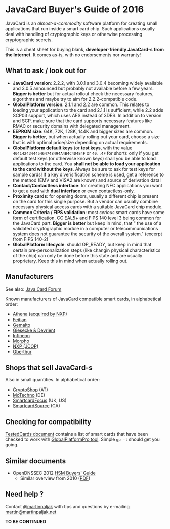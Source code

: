 # JavaCard Buyer's Guide of 2016

JavaCard is an *almost-a-commodity* software platform for creating small applications that run inside a smart card chip. Such applications usually deal with handling of cryptographic keys or otherwise processing cryptographic secrets.

This is a cheat sheet for buying blank, **developer-friendly JavaCard-s from the Internet**. It comes as-is, with no endorsements nor warranty!

## What to ask / look out for
 * **JavaCard version**: 2.2.2, with 3.0.1 and 3.0.4 becoming widely available and 3.0.5 announced but probably not available before a few years. **Bigger is better** but for actual rollout check the necessary features, algorithms and maybe try to aim for 2.2.2-compatible code.
 * **GlobalPlatform version**: 2.1.1 and 2.2 are common. This relates to loading your application to the card and 2.1.1 is sufficient, while 2.2 adds SCP03 support, which uses AES instead of 3DES. In addition to version and SCP, make sure that the card supports necessary features like RMAC or security domains with delegated management.
 * **EEPROM size**: 64K, 72K, 128K, 144K and bigger sizes are common. **Bigger is better**, but when actually rolling out your card, choose a size that is with optimal price/size depending on actual requirements.
 * **GlobalPlatform default keys** (or **test keys**, with the value ```404142434445464748494A4B4C4D4E4F``` or ```40..4F``` for short): only if you get default test keys (or otherwise known keys) shall you be able to load applications to the card. You **shall not be able to load your application to the card without the keys**. Always be sure to ask for test keys for sample cards! If a key diverisification scheme is used, get a reference to the method (EMV and VISA2 are known) and source of derivation data!
 * **Contact/Contactless interface**: for creating NFC applications you want to get a card with **dual interface** or even contactless-only.
 * **Proximity cards**: for opening doors, usually a different chip is present on the card for this single purpose. But a vendor can usually combine necessary physical access cards with a suitable JavaCard chip module.
 * **Common Criteria / FIPS validation**: most *serious* smart cards have some form of certification. CC EAL5+ and FIPS 140 level 3 being common for the JavaCard part. **Bigger is better** but keep in mind, that " the use of a validated cryptographic module in a computer or telecommunications system does not guarantee the security of the overall system." (excerpt from FIPS 140-2)
 * **GlobalPlatform lifecycle**: should OP_READY, but keep in mind that certain pre-personalization steps (like changin physical characteristics of the chip) can only be done before this state and are usually proprietary. Keep this in mind when actually rolling out.

## Manufacturers
See also: [Java Card Forum](http://javacardforum.com/)

Known manufacturers of JavaCard compatible smart cards, in alphabetical order:

 * [Athena](http://www.athena-scs.com/) ([acquired by NXP](http://media.nxp.com/phoenix.zhtml?c=254228&p=irol-newsArticle&ID=2118036))
 * [Feitian](http://www.ftsafe.com/)
 * [Gemalto](http://www.gemalto.com/)
 * [Giesecke & Devrient](http://www.gi-de.com/)
 * [Infineon](http://www.infineon.com/)
 * [Morpho](http://www.morpho.com/)
 * [NXP (JCOP)](http://www.nxp.com/)
 * [Oberthur](http://www.oberthur.com/)
  

## Shops that sell JavaCard-s
Also in small quantities. In alphabetical order:

 * [CryptoShop](http://www.cryptoshop.com/) (AT)
 * [MoTechno](http://www.motechno.com/) (DE)
 * [SmartcardFocus](http://www.smartcardfocus.com/) (UK, US)
 * [SmartcardSource](http://www.smartcardsource.com/) (CA)

## Checking for compatibility

[TestedCards document](https://github.com/martinpaljak/GlobalPlatformPro/tree/master/docs/TestedCards) contains a list of smart cards that have been checked to work with [GlobalPlatformPro tool](https://github.com/martinpaljak/GlobalPlatformPro). Simple ```gp -l``` should get you going.

## Similar documents
 * OpenDNSSEC 2012 [HSM Buyers' Guide](https://wiki.opendnssec.org/display/DOCREF/HSM+Buyers%27+Guide)
   * Similar overview from 2010 ([PDF](http://www.opendnssec.org/wp-content/uploads/2011/01/A-Review-of-Hardware-Security-Modules-Fall-2010.pdf))

## Need help ?

Contact [@martinpaljak](https://github.com/martinpaljak) with tips and questions by e-mailing martin@martinpaljak.net


**TO BE CONTINUED**
